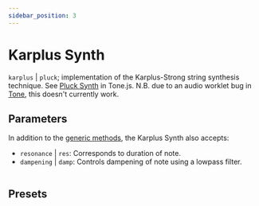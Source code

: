 ```yaml
---
sidebar_position: 3
---
```

# Karplus Synth
`karplus` | `pluck`; implementation of the Karplus-Strong string synthesis technique. See [Pluck Synth](https://tonejs.github.io/docs/14.7.77/PluckSynth) in Tone.js. N.B. due to an audio worklet bug in [Tone](https://github.com/Tonejs/Tone.js/pull/1058), this doesn't currently work. 

## Parameters
In addition to the [generic methods](/docs/docs/instruments/), the Karplus Synth also accepts:
* `resonance` | `res`: Corresponds to duration of note.
* `dampening` | `damp`: Controls dampening of note using a lowpass filter.


```js

```

## Presets
<!-- TODO -->